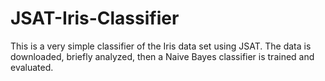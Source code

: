 # JSAT-Iris-Classifier
This is a very simple classifier of the Iris data set using JSAT. The data is downloaded, briefly analyzed, then a Naive Bayes classifier is trained and evaluated.
